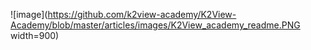 ![image](https://github.com/k2view-academy/K2View-Academy/blob/master/articles/images/K2View_academy_readme.PNG width=900)
